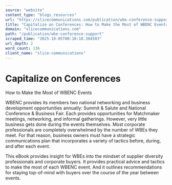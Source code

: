 ```yaml
---
source: "website"
content_type: "blogs_resources"
url: "https://slicecommunications.com/publication/wbe-conference-support"
title: "Capitalize on Conferences: How to Make the Most of WBENC Events"
domain: "slicecommunications.com"
path: "/publication/wbe-conference-support"
scraped_time: "2025-10-05T00:10:10.304503"
url_depth: 2
word_count: 136
client_name: "slice-communications"
---
```


# Capitalize on Conferences

How to Make the Most of WBENC Events

WBENC provides its members two national networking and business development opportunities annually: Summit & Salute and National Conference & Business Fair. Each provides opportunities for Matchmaker meetings, networking, and informal gatherings. However, very little business gets done during the events themselves. Most corporate professionals are completely overwhelmed by the number of WBEs they meet. For that reason, business owners must have a strategic communications plan that incorporates a variety of tactics before, during, and after each event.

This eBook provides insight for WBEs into the mindset of supplier diversity professionals and corporate buyers. It provides practical advice and tactics to make the most of each WBENC event. And it outlines recommendations for staying top-of-mind with buyers over the course of the year between events.